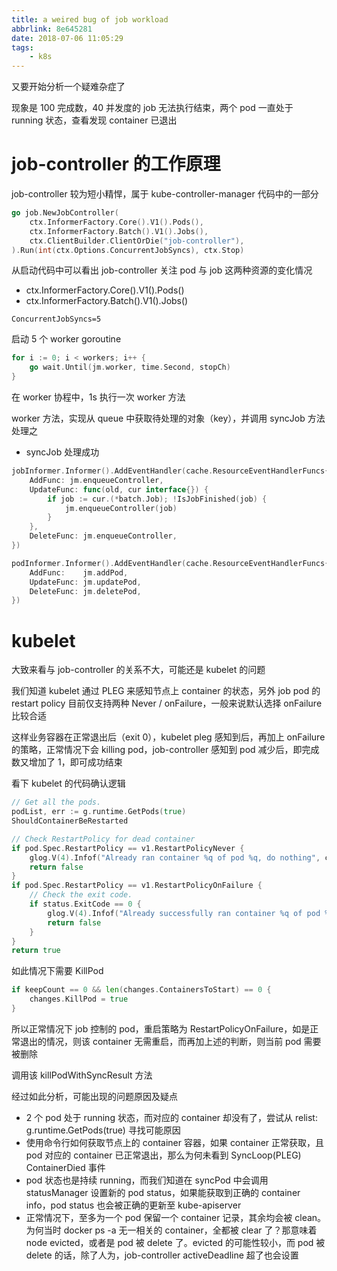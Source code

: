 ```yaml
---
title: a weired bug of job workload
abbrlink: 8e645281
date: 2018-07-06 11:05:29
tags:
    - k8s
---
```


又要开始分析一个疑难杂症了

现象是 100 完成数，40 并发度的 job 无法执行结束，两个 pod 一直处于 running 状态，查看发现 container 已退出

# job-controller 的工作原理

job-controller 较为短小精悍，属于 kube-controller-manager 代码中的一部分

```go
go job.NewJobController(
    ctx.InformerFactory.Core().V1().Pods(),
    ctx.InformerFactory.Batch().V1().Jobs(),
    ctx.ClientBuilder.ClientOrDie("job-controller"),
).Run(int(ctx.Options.ConcurrentJobSyncs), ctx.Stop)
```

从启动代码中可以看出 job-controller 关注 pod 与 job 这两种资源的变化情况

* ctx.InformerFactory.Core().V1().Pods()
* ctx.InformerFactory.Batch().V1().Jobs()

```
ConcurrentJobSyncs=5
```

启动 5 个 worker goroutine

```go
for i := 0; i < workers; i++ {
    go wait.Until(jm.worker, time.Second, stopCh)
}
```

在 worker 协程中，1s 执行一次 worker 方法

worker 方法，实现从 queue 中获取待处理的对象（key），并调用 syncJob 方法处理之

* syncJob 处理成功

```go
jobInformer.Informer().AddEventHandler(cache.ResourceEventHandlerFuncs{
    AddFunc: jm.enqueueController,
    UpdateFunc: func(old, cur interface{}) {
        if job := cur.(*batch.Job); !IsJobFinished(job) {
            jm.enqueueController(job)
        }
    },
    DeleteFunc: jm.enqueueController,
})
```

```go
podInformer.Informer().AddEventHandler(cache.ResourceEventHandlerFuncs{
    AddFunc:    jm.addPod,
    UpdateFunc: jm.updatePod,
    DeleteFunc: jm.deletePod,
})
```

# kubelet

大致来看与 job-controller 的关系不大，可能还是 kubelet 的问题

我们知道 kubelet 通过 PLEG 来感知节点上 container 的状态，另外 job pod 的 restart policy 目前仅支持两种 Never / onFailure，一般来说默认选择 onFailure 比较合适

这样业务容器在正常退出后（exit 0），kubelet pleg 感知到后，再加上 onFailure 的策略，正常情况下会 killing pod，job-controller 感知到 pod 减少后，即完成数又增加了 1，即可成功结束

看下 kubelet 的代码确认逻辑

```go
// Get all the pods.
podList, err := g.runtime.GetPods(true)
ShouldContainerBeRestarted

// Check RestartPolicy for dead container
if pod.Spec.RestartPolicy == v1.RestartPolicyNever {
    glog.V(4).Infof("Already ran container %q of pod %q, do nothing", container.Name, format.Pod(pod))
    return false
}
if pod.Spec.RestartPolicy == v1.RestartPolicyOnFailure {
    // Check the exit code.
    if status.ExitCode == 0 {
        glog.V(4).Infof("Already successfully ran container %q of pod %q, do nothing", container.Name, format.Pod(pod))
        return false
    }
}
return true
```

如此情况下需要 KillPod

```go
if keepCount == 0 && len(changes.ContainersToStart) == 0 {
    changes.KillPod = true
}
```

所以正常情况下 job 控制的 pod，重启策略为 RestartPolicyOnFailure，如是正常退出的情况，则该 container 无需重启，而再加上述的判断，则当前 pod 需要被删除

调用该 killPodWithSyncResult 方法

经过如此分析，可能出现的问题原因及疑点

* 2 个 pod 处于 running 状态，而对应的 container 却没有了，尝试从 relist: g.runtime.GetPods(true) 寻找可能原因
* 使用命令行如何获取节点上的 container 容器，如果 container 正常获取，且 pod 对应的 container 已正常退出，那么为何未看到 SyncLoop(PLEG) ContainerDied 事件
* pod 状态也是持续 running，而我们知道在 syncPod 中会调用 statusManager 设置新的 pod status，如果能获取到正确的 container info，pod status 也会被正确的更新至 kube-apiserver
* 正常情况下，至多为一个 pod 保留一个 container 记录，其余均会被 clean。为何当时 docker ps -a 无一相关的 container，全都被 clear 了？那意味着 node evicted，或者是 pod 被 delete 了。evicted 的可能性较小，而 pod 被 delete 的话，除了人为，job-controller activeDeadline 超了也会设置
